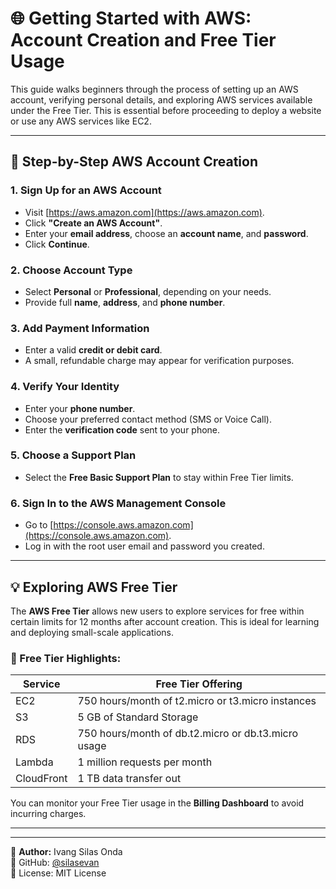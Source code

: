 # 🌐 Getting Started with AWS: Account Creation and Free Tier Usage

This guide walks beginners through the process of setting up an AWS account, verifying personal details, and exploring AWS services available under the Free Tier. This is essential before proceeding to deploy a website or use any AWS services like EC2.

---

## 🧾 Step-by-Step AWS Account Creation

### 1. Sign Up for an AWS Account
- Visit [https://aws.amazon.com](https://aws.amazon.com).
- Click **"Create an AWS Account"**.
- Enter your **email address**, choose an **account name**, and **password**.
- Click **Continue**.

### 2. Choose Account Type
- Select **Personal** or **Professional**, depending on your needs.
- Provide full **name**, **address**, and **phone number**.

### 3. Add Payment Information
- Enter a valid **credit or debit card**.
- A small, refundable charge may appear for verification purposes.

### 4. Verify Your Identity
- Enter your **phone number**.
- Choose your preferred contact method (SMS or Voice Call).
- Enter the **verification code** sent to your phone.

### 5. Choose a Support Plan
- Select the **Free Basic Support Plan** to stay within Free Tier limits.

### 6. Sign In to the AWS Management Console
- Go to [https://console.aws.amazon.com](https://console.aws.amazon.com).
- Log in with the root user email and password you created.

---

## 💡 Exploring AWS Free Tier

The **AWS Free Tier** allows new users to explore services for free within certain limits for 12 months after account creation. This is ideal for learning and deploying small-scale applications.

### 🔧 Free Tier Highlights:

| Service        | Free Tier Offering                                           |
|----------------|--------------------------------------------------------------|
| EC2            | 750 hours/month of t2.micro or t3.micro instances            |
| S3             | 5 GB of Standard Storage                                     |
| RDS            | 750 hours/month of db.t2.micro or db.t3.micro usage          |
| Lambda         | 1 million requests per month                                 |
| CloudFront     | 1 TB data transfer out                                       |

You can monitor your Free Tier usage in the **Billing Dashboard** to avoid incurring charges.

---



---

👤 **Author:** Ivang Silas Onda  
📧 GitHub: [@silasevan](https://github.com/silasevan)  
📄 License: MIT License

